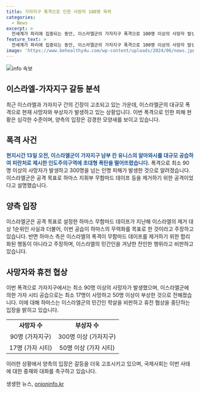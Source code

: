 ```yaml
---
title: 가자지구 폭격으로 인한 사망자 100명 육박
categories:
  - News
excerpt: >
  전세계가 파리에 집중되는 동안, 이스라엘군의 가자지구 폭격으로 100명 이상의 사망자 발생. 인도주의 구역에 초대형 폭탄 떨어뜨려 아픈 이들 증가. 이스라엘은 하마스 지휘부 공격이었다 주장하며 데이프 제거 시도하고, 하마스는 무사했다 반박. 현재 상황에서 휴전 협상 중단을 선언함.
feature_text: >
  전세계가 파리에 집중되는 동안, 이스라엘군의 가자지구 폭격으로 100명 이상의 사망자 발생. 인도주의 구역에 초대형 폭탄 떨어뜨려 아픈 이들 증가. 이스라엘은 하마스 지휘부 공격이었다 주장하며 데이프 제거 시도하고, 하마스는 무사했다 반박. 현재 상황에서 휴전 협상 중단을 선언함.
image: 'https://www.behealthy4u.com/wp-content/uploads/2024/06/news.jpg'
---
```


<p><img src="https://www.behealthy4u.com/wp-content/uploads/2024/06/news.jpg" alt="info 속보" /></p>

<h2>이스라엘-가자지구 갈등 분석</h2>

<p data-ke-size="size16">최근 이스라엘과 가자지구 간의 긴장이 고조되고 있는 가운데, 이스라엘군의 대규모 폭격으로 현재 사망자와 부상자가 발생하고 있는 상황입니다. 이번 폭격으로 인한 피해 현황은 심각한 수준이며, 양측의 입장은 강경한 모양새를 보이고 있습니다.</p>

<h2 data-ke-size="size26">폭격 사건</h2>

<p><b><span style="color: #1a5490;">현지시간 13일 오전, 이스라엘군이 가자지구 남부 칸 유니스의 알마와시를 대규모 공습하여 피란처로 제시한 인도주의구역에 초대형 폭탄을 떨어뜨렸습니다.</span></b> 폭격으로 최소 90명 이상의 사망자가 발생하고 300명을 넘는 인명 피해가 발생한 것으로 알려졌습니다. 이스라엘군은 공격 목표로 하마스 지휘부 무함마드 데이프 등을 제거하기 위한 공격이었다고 설명했습니다.</p>

<h2 data-ke-size="size26">양측 입장</h2>

<p>이스라엘군은 공격 목표로 설정한 하마스 무함마드 데이프가 지난해 이스라엘의 제거 대상 1순위인 사실과 더불어, 이번 공습이 하마스의 무력화를 목표로 한 것이라고 주장하고 있습니다. 반면 하마스 측은 이스라엘의 폭격이 무함마드 데이프를 제거하기 위한 합리화된 행동이 아니라고 주장하며, 이스라엘의 민간인을 겨냥한 잔인한 행위라고 비판하고 있습니다.</p>

<h2 data-ke-size="size26">사망자와 휴전 협상</h2>

<p>이번 폭격으로 가자지구에서는 최소 90명 이상의 사망자가 발생했으며, 이스라엘군에 의한 가자 시티 공습으로는 최소 17명이 사망하고 50명 이상이 부상한 것으로 전해졌습니다. 이에 대해 하마스는 이스라엘군의 민간인 학살을 비판하고 휴전 협상을 중단하는 입장을 밝히고 있습니다.</p>

<table>
    <tbody>
        <tr>
            <td style="text-align: center; height: 17px;"><b>사망자 수</b></td>
            <td style="text-align: center; height: 17px;"><b>부상자 수</b></td>
        </tr>
        <tr>
            <td style="text-align: center; height: 17px;">90명 (가자지구)</td>
            <td style="text-align: center; height: 17px;">300명 이상 (가자지구)</td>
        </tr>
        <tr>
            <td style="text-align: center; height: 17px;">17명 (가자 시티)</td>
            <td style="text-align: center; height: 17px;">50명 이상 (가자 시티)</td>
        </tr>
    </tbody>
</table>

<p>이러한 상황에서 양측의 입장은 갈등을 더욱 고조시키고 있으며, 국제사회는 이번 사태에 대한 중재와 대화를 촉구하고 있습니다.</p>
생생한 뉴스, <a href="https://onioninfo.kr" rel="dofollow">onioninfo.kr</a>


